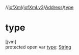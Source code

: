 //[iofXml](../../../index.md)/[iofXml.v3](../index.md)/[Address](index.md)/[type](type.md)

# type

[jvm]\
protected open var [type](type.md): [String](https://docs.oracle.com/javase/8/docs/api/java/lang/String.html)
